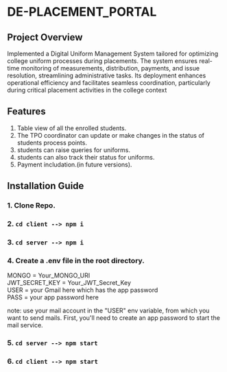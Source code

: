 # DE-PLACEMENT_PORTAL
## Project Overview
Implemented a Digital Uniform Management System tailored for optimizing college uniform processes during placements. The system ensures real-time monitoring of measurements, distribution, payments, and issue resolution, streamlining administrative tasks. Its deployment enhances operational efficiency and facilitates seamless coordination, particularly during critical placement activities in the college context

## Features
1. Table view of all the enrolled students.
2. The TPO coordinator can update or make changes in the status of students process points.
3. students can raise queries for uniforms.
4. students can also track their status for uniforms.
5. Payment includation.(in future versions).

## Installation Guide

### 1. Clone Repo.
### 2. `cd client --> npm i`
### 3. `cd server --> npm i`

### 4. Create a .env file in the root directory.
   MONGO = Your_MONGO_URI <br>
   JWT_SECRET_KEY = Your_JWT_Secret_Key <br>
   USER = your Gmail here which has the app password <br>
   PASS = your app password here <br>

   note: use your mail account in the "USER" env variable, from which you want to send mails.
           First, you'll need to create an app password to start the mail service.
           
### 5. `cd server --> npm start`
### 6. `cd client --> npm start`
